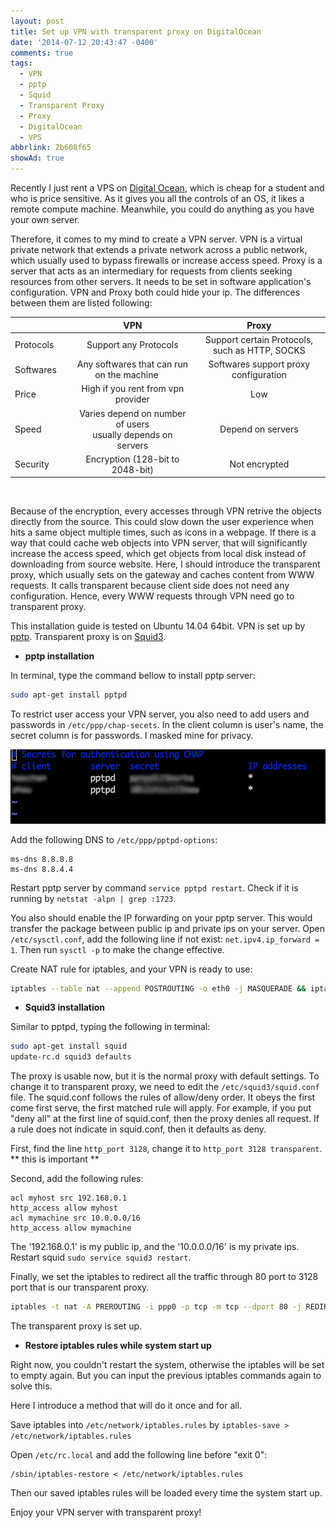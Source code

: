 ```yaml
---
layout: post
title: Set up VPN with transparent proxy on DigitalOcean
date: '2014-07-12 20:43:47 -0400'
comments: true
tags:
  - VPN
  - pptp
  - Squid
  - Transparent Proxy
  - Proxy
  - DigitalOcean
  - VPS
abbrlink: 2b608f65
showAd: true
---
```


Recently I just rent a VPS on [Digital Ocean](https://www.digitalocean.com),
which is cheap for a student and who is price sensitive.
As it gives you all the controls of an OS, it likes a remote compute machine.
Meanwhile, you could do anything as you have your own server.

<!-- more -->

Therefore, it comes to my mind to create a VPN server.
VPN is a virtual private network that extends a private network across a public network,
which usually used to bypass firewalls or increase access speed.
Proxy is a server that acts as an intermediary for requests from clients seeking resources from other servers.
It needs to be set in software application's configuration.
VPN and Proxy both could hide your ip.
The differences between them are listed following:

|                  |VPN                                                        |Proxy                                         |
|:-----------------|:---------------------------------------------------------:|:------------------------------------------:|
|Protocols&nbsp;&nbsp;&nbsp;&nbsp;&nbsp;&nbsp;|Support any Protocols|Support certain Protocols, such as HTTP, SOCKS
|Softwares         |Any softwares that can run on the machine &nbsp;&nbsp;&nbsp;&nbsp;|Softwares support proxy configuration
|Price             |High if you rent from vpn provider|Low
|Speed             |Varies depend on number of users<br/>usually depends on servers |Depend on servers
|Security          |Encryption (128-bit to 2048-bit)|Not encrypted
<br/>


Because of the encryption, every accesses through VPN retrive the objects directly from the source.
This could slow down the user experience when hits a same object multiple times, such as icons in a webpage.
If there is a way that could cache web objects into VPN server, that will significantly increase the access speed, which get objects from local disk instead of downloading from source website.
Here, I should introduce the transparent proxy, which usually sets on the gateway and caches content from WWW requests.
It calls transparent because client side does not need any configuration.
Hence, every WWW requests through VPN need go to transparent proxy.

This installation guide is tested on Ubuntu 14.04 64bit.
VPN is set up by [pptp](http://en.wikipedia.org/wiki/Point-to-Point_Tunneling_Protocol).
Transparent proxy is on [Squid3](http://www.squid-cache.org).

* **pptp installation**

In terminal, type the command bellow to install pptp server:
```bash
sudo apt-get install pptpd
```
To restrict user access your VPN server, you also need to add users and passwords in `/etc/ppp/chap-secets`.
In the client column is user's name, the secret column is for passwords.
I masked mine for privacy.

![](/img/user_password.jpg)

Add the following DNS to `/etc/ppp/pptpd-options`:
```
ms-dns 8.8.8.8
ms-dns 8.8.4.4
```
Restart pptp server by command `service pptpd restart`. Check if it is running by `netstat -alpn | grep :1723`.

You also should enable the IP forwarding on your pptp server.
This would transfer the package between public ip and private ips on your server.
Open `/etc/sysctl.conf`, add the following line if not exist: `net.ipv4.ip_forward = 1`.
Then run `sysctl -p` to make the change effective.

Create NAT rule for iptables, and your VPN is ready to use:
```bash
iptables --table nat --append POSTROUTING -o eth0 -j MASQUERADE && iptables-save
```

* **Squid3 installation**

Similar to pptpd, typing the following in terminal:
```bash
sudo apt-get install squid
update-rc.d squid3 defaults
```
The proxy is usable now, but it is the normal proxy with default settings.
To change it to transparent proxy, we need to edit the `/etc/squid3/squid.conf` file.
The squid.conf follows the rules of allow/deny order.
It obeys the first come first serve, the first matched rule will apply.
For example, if you put "deny all" at the first line of squid.conf, then the proxy denies all request.
If a rule does not indicate in squid.conf, then it defaults as deny.

First, find the line `http_port 3128`, change it to `http_port 3128 transparent`.
** this is important **

Second, add the following rules:
```
acl myhost src 192.168.0.1
http_access allow myhost
acl mymachine src 10.0.0.0/16
http_access allow mymachine
```
The '192.168.0.1' is my public ip, and the '10.0.0.0/16' is my private ips.
Restart squid `sudo service squid3 restart`.

Finally, we set the iptables to redirect all the traffic through 80 port to 3128 port that is our transparent proxy.
```bash
iptables -t nat -A PREROUTING -i ppp0 -p tcp -m tcp --dport 80 -j REDIRECT --to-port 3128
```
The transparent proxy is set up.

* **Restore iptables rules while system start up**

Right now, you couldn't restart the system, otherwise the iptables will be set to empty again.
But you can input the previous iptables commands again to solve this.

Here I introduce a method that will do it once and for all.

Save iptables into `/etc/network/iptables.rules` by `iptables-save > /etc/network/iptables.rules`

Open `/etc/rc.local` and add the following line before "exit 0":
```
/sbin/iptables-restore < /etc/network/iptables.rules
```
Then our saved iptables rules will be loaded every time the system start up.

Enjoy your VPN server with transparent proxy!
